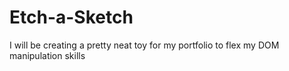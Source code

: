 # Etch-a-Sketch
I will be creating a pretty neat toy for my portfolio to flex my DOM manipulation skills
